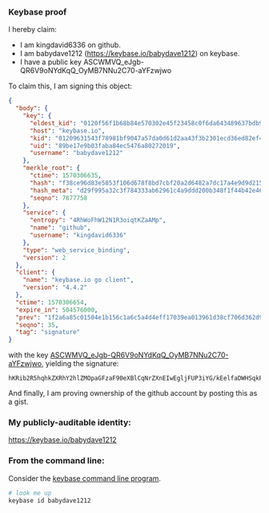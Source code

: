 ### Keybase proof

I hereby claim:

  * I am kingdavid6336 on github.
  * I am babydave1212 (https://keybase.io/babydave1212) on keybase.
  * I have a public key ASCWMVQ_eJgb-QR6V9oNYdKqQ_OyMB7NNu2C70-aYFzwjwo

To claim this, I am signing this object:

```json
{
  "body": {
    "key": {
      "eldest_kid": "0120f56f1b68b84e570302e45f23458c0f6da643489637bdb9417b6e4bf46399e86c0a",
      "host": "keybase.io",
      "kid": "01209631543f78981bf9047a57da0d61d2aa43f3b2301ecd36ed82ef4f9a605cf08f0a",
      "uid": "89be17e9b03faba84ec5476a80272019",
      "username": "babydave1212"
    },
    "merkle_root": {
      "ctime": 1570306635,
      "hash": "f38ce96d83e5853f106d678f8bd7cbf20a2d6482a7dc17a4e9d9d215aa1382022266be87a320167abcfd4e892918226e85a00eb3e6ce0e6a11990c1078c84b41",
      "hash_meta": "d29f995a32c3f784333ab62961c4a9ddd200b348f1f44b42e465c25aa3be17e0",
      "seqno": 7877758
    },
    "service": {
      "entropy": "4RhWoFhW12N1R3oiqtKZaAMp",
      "name": "github",
      "username": "kingdavid6336"
    },
    "type": "web_service_binding",
    "version": 2
  },
  "client": {
    "name": "keybase.io go client",
    "version": "4.4.2"
  },
  "ctime": 1570306654,
  "expire_in": 504576000,
  "prev": "1f2a6a85c01504e1b156c1a6c5a4d4eff17039ea013961d38cf706d362d91628",
  "seqno": 35,
  "tag": "signature"
}
```

with the key [ASCWMVQ_eJgb-QR6V9oNYdKqQ_OyMB7NNu2C70-aYFzwjwo](https://keybase.io/babydave1212), yielding the signature:

```
hKRib2R5hqhkZXRhY2hlZMOpaGFzaF90eXBlCqNrZXnEIwEgljFUP3iYG/kEelfaDWHSqkPzsjAezTbtgu9PmmBc8I8Kp3BheWxvYWTESpcCI8QgHypqhcAVBOGxVsGmxaTU7/FwOeoBOWHTjPcG02LZFijEIKDEhkJgEULtMLbZsq1AGk8255eJwwAvQM3683RbmdMkAgHCo3NpZ8RA9oeo0XThF1Lnad0Z5dDuXUkVmxn4BiKRmAE6pmcDzeMP68delR5WpFxyMpw/uRFssvHNxtElOO+qyTrStdW0CKhzaWdfdHlwZSCkaGFzaIKkdHlwZQildmFsdWXEIEACa0sf3xa9g9DNWNxAROfAPstpuNaDEjoi6NH6Se2So3RhZ80CAqd2ZXJzaW9uAQ==

```

And finally, I am proving ownership of the github account by posting this as a gist.

### My publicly-auditable identity:

https://keybase.io/babydave1212

### From the command line:

Consider the [keybase command line program](https://keybase.io/download).

```bash
# look me up
keybase id babydave1212
```
